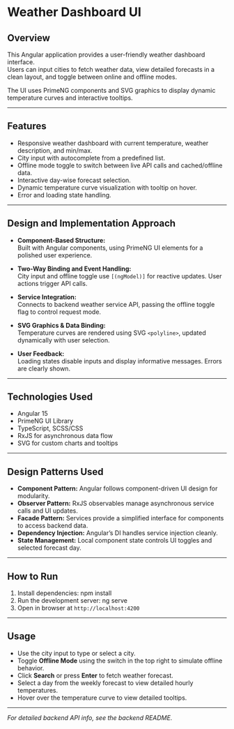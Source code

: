 # Weather Dashboard UI

## Overview

This Angular application provides a user-friendly weather dashboard interface.  
Users can input cities to fetch weather data, view detailed forecasts in a clean layout, and toggle between online and offline modes.

The UI uses PrimeNG components and SVG graphics to display dynamic temperature curves and interactive tooltips.

---

## Features

- Responsive weather dashboard with current temperature, weather description, and min/max.
- City input with autocomplete from a predefined list.
- Offline mode toggle to switch between live API calls and cached/offline data.
- Interactive day-wise forecast selection.
- Dynamic temperature curve visualization with tooltip on hover.
- Error and loading state handling.

---

## Design and Implementation Approach

- **Component-Based Structure:**  
  Built with Angular components, using PrimeNG UI elements for a polished user experience.

- **Two-Way Binding and Event Handling:**  
  City input and offline toggle use `[(ngModel)]` for reactive updates. User actions trigger API calls.

- **Service Integration:**  
  Connects to backend weather service API, passing the offline toggle flag to control request mode.

- **SVG Graphics & Data Binding:**  
  Temperature curves are rendered using SVG `<polyline>`, updated dynamically with user selection.

- **User Feedback:**  
  Loading states disable inputs and display informative messages. Errors are clearly shown.

---

## Technologies Used

- Angular 15
- PrimeNG UI Library
- TypeScript, SCSS/CSS
- RxJS for asynchronous data flow
- SVG for custom charts and tooltips

---

## Design Patterns Used

- **Component Pattern:** Angular follows component-driven UI design for modularity.
- **Observer Pattern:** RxJS observables manage asynchronous service calls and UI updates.
- **Facade Pattern:** Services provide a simplified interface for components to access backend data.
- **Dependency Injection:** Angular’s DI handles service injection cleanly.
- **State Management:** Local component state controls UI toggles and selected forecast day.

---

## How to Run

1. Install dependencies: npm install
2. Run the development server: ng serve
3. Open in browser at `http://localhost:4200`

---

## Usage

- Use the city input to type or select a city.
- Toggle **Offline Mode** using the switch in the top right to simulate offline behavior.
- Click **Search** or press **Enter** to fetch weather forecast.
- Select a day from the weekly forecast to view detailed hourly temperatures.
- Hover over the temperature curve to view detailed tooltips.

---

*For detailed backend API info, see the backend README.*




